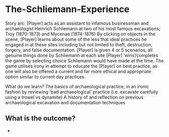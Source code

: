 # The-Schliemann-Experience

Story arc:
[Player] acts as an assistant to infamous businessman and archaeologist Heinrich Schliemann
at two of his most famous excavations; Troy (1870-1873) and Mycenae (1874-1876) 
By clicking on objects in the scene, [Player] learns about some of the less that ideal practices 
he engaged in at these sites including but not limited to theft, destruction, forgery, and false documentation. 
[Player] is given 4 or 5 scenarios, all genuine things done by Schliemann at  each site 
[Player] ‘wins’/completes the game by selecting choice Schliemann would have made at the time. 
The game utilises irony in attempt to educate the [Player] on best practice, as one will also be 
offered a current and far more ethical and appropriate option similar to current day practices. 

What do we learn? 
The basics of archaeological practice, in an ironic fashion by reviewing ‘bad archaeological’ practice 
(i.e. excavate carefully using a trowel vs dynamite) 
A history of and reflection on previous archaeological  excavation and documentation techniques

What is the outcome? 
-  
-
